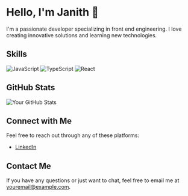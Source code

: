 # Hello, I'm Janith 👋

I'm a passionate developer specializing in front end engineering. I love creating innovative solutions and learning new technologies.

## Skills

![JavaScript](https://img.shields.io/badge/-JavaScript-black?style=flat-square&logo=javascript)
![TypeScript](https://img.shields.io/badge/-JavaScript-black?style=flat-square&logo=typescript)
![React](https://img.shields.io/badge/-React-black?style=flat-square&logo=react)


## GitHub Stats

![Your GitHub Stats](https://github-readme-stats.vercel.app/api?username=janithrs97&show_icons=true&theme=radical)

## Connect with Me

Feel free to reach out through any of these platforms:

- [LinkedIn](https://www.linkedin.com/in/janithrs)


## Contact Me

If you have any questions or just want to chat, feel free to email me at [youremail@example.com](mailto:jsilva1@paylocity.com).
